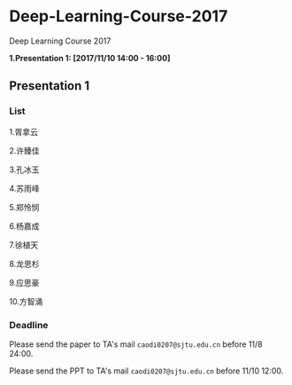 # Deep-Learning-Course-2017
Deep Learning Course 2017

**1.Presentation 1: [2017/11/10 14:00 - 16:00]**

## Presentation 1
### List

1.胥拿云

2.许臻佳

3.孔冰玉

4.苏雨峰

5.郑怜悯

6.杨嘉成

7.徐植天

8.龙思杉

9.应思豪

10.方智涌

### Deadline
Please send the paper to TA's mail `caodi0207@sjtu.edu.cn` before 11/8 24:00.

Please send the PPT to TA's mail `caodi0207@sjtu.edu.cn` before 11/10 12:00.
